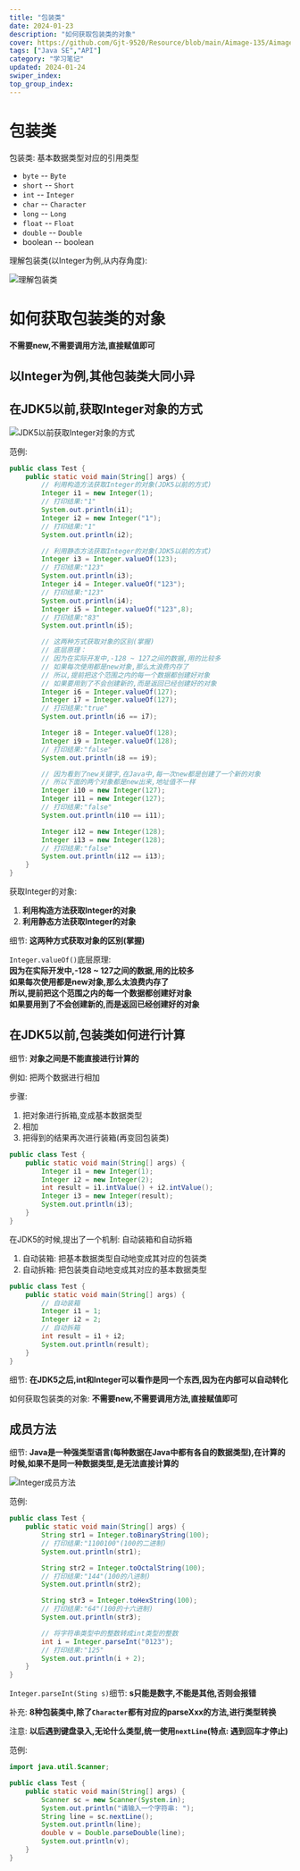 ```yaml
---
title: "包装类"
date: 2024-01-23
description: "如何获取包装类的对象"
cover: https://github.com/Gjt-9520/Resource/blob/main/Aimage-135/Aimage2.jpg?raw=true
tags: ["Java SE","API"]
category: "学习笔记"
updated: 2024-01-24
swiper_index:
top_group_index:
---
```


# 包装类

包装类: 基本数据类型对应的引用类型

- `byte` -- `Byte`
- `short` -- `Short`
- `int` -- `Integer`
- `char` -- `Character`
- `long` -- `Long`
- `float` -- `Float`
- `double` -- `Double`
- boolean -- boolean

理解包装类(以Integer为例,从内存角度): 

![理解包装类](../images/理解包装类.png)

# 如何获取包装类的对象

**不需要new,不需要调用方法,直接赋值即可**

## 以Integer为例,其他包装类大同小异

## 在JDK5以前,获取Integer对象的方式

![JDK5以前获取Integer对象的方式](../images/JDK5以前获取Integer对象的方式.png)

范例: 

```java
public class Test {
    public static void main(String[] args) {
        // 利用构造方法获取Integer的对象(JDK5以前的方式)
        Integer i1 = new Integer(1);
        // 打印结果:"1"
        System.out.println(i1);
        Integer i2 = new Integer("1");
        // 打印结果:"1"
        System.out.println(i2);

        // 利用静态方法获取Integer的对象(JDK5以前的方式)
        Integer i3 = Integer.valueOf(123);
        // 打印结果:"123"
        System.out.println(i3);
        Integer i4 = Integer.valueOf("123");
        // 打印结果:"123"
        System.out.println(i4);
        Integer i5 = Integer.valueOf("123",8);
        // 打印结果:"83"
        System.out.println(i5);

        // 这两种方式获取对象的区别(掌握)
        // 底层原理：
        // 因为在实际开发中,-128 ~ 127之间的数据,用的比较多
        // 如果每次使用都是new对象,那么太浪费内存了
        // 所以,提前把这个范围之内的每一个数据都创建好对象
        // 如果要用到了不会创建新的,而是返回已经创建好的对象
        Integer i6 = Integer.valueOf(127);
        Integer i7 = Integer.valueOf(127);
        // 打印结果:"true" 
        System.out.println(i6 == i7);

        Integer i8 = Integer.valueOf(128);
        Integer i9 = Integer.valueOf(128);
        // 打印结果:"false"
        System.out.println(i8 == i9);

        // 因为看到了new关键字,在Java中,每一次new都是创建了一个新的对象
        // 所以下面的两个对象都是new出来,地址值不一样
        Integer i10 = new Integer(127);
        Integer i11 = new Integer(127);
        // 打印结果:"false"
        System.out.println(i10 == i11);

        Integer i12 = new Integer(128);
        Integer i13 = new Integer(128);
        // 打印结果:"false"
        System.out.println(i12 == i13);
    }
}
```

获取Integer的对象:                      
1. **利用构造方法获取Integer的对象**        
2. **利用静态方法获取Integer的对象**      

细节: **这两种方式获取对象的区别(掌握)**     

`Integer.valueOf()`底层原理:            
**因为在实际开发中,-128 ~ 127之间的数据,用的比较多**      
**如果每次使用都是new对象,那么太浪费内存了**     
**所以,提前把这个范围之内的每一个数据都创建好对象**      
**如果要用到了不会创建新的,而是返回已经创建好的对象**     

## 在JDK5以前,包装类如何进行计算

细节: **对象之间是不能直接进行计算的**

例如: 把两个数据进行相加    

步骤: 
1. 把对象进行拆箱,变成基本数据类型
2. 相加
3. 把得到的结果再次进行装箱(再变回包装类)

```java
public class Test {
    public static void main(String[] args) {
        Integer i1 = new Integer(1);
        Integer i2 = new Integer(2);
        int result = i1.intValue() + i2.intValue();
        Integer i3 = new Integer(result);
        System.out.println(i3);
    }
}
```

在JDK5的时候,提出了一个机制: 自动装箱和自动拆箱       
1. 自动装箱: 把基本数据类型自动地变成其对应的包装类      
2. 自动拆箱: 把包装类自动地变成其对应的基本数据类型      
   
```java
public class Test {
    public static void main(String[] args) {
        // 自动装箱
        Integer i1 = 1;
        Integer i2 = 2;
        // 自动拆箱
        int result = i1 + i2;
        System.out.println(result);
    }
}
```

细节: **在JDK5之后,int和Integer可以看作是同一个东西,因为在内部可以自动转化**

如何获取包装类的对象: **不需要new,不需要调用方法,直接赋值即可**

## 成员方法

细节: **Java是一种强类型语言(每种数据在Java中都有各自的数据类型),在计算的时候,如果不是同一种数据类型,是无法直接计算的**

![Integer成员方法](../images/Integer成员方法.png)

范例:  

```java
public class Test {
    public static void main(String[] args) {
        String str1 = Integer.toBinaryString(100);
        // 打印结果:"1100100"(100的二进制)
        System.out.println(str1);

        String str2 = Integer.toOctalString(100);
        // 打印结果:"144"(100的八进制)
        System.out.println(str2);

        String str3 = Integer.toHexString(100);
        // 打印结果:"64"(100的十六进制)
        System.out.println(str3);

        // 将字符串类型中的整数转成int类型的整数
        int i = Integer.parseInt("0123");
        // 打印结果:"125"
        System.out.println(i + 2);
    }
}
```

`Integer.parseInt(Sting s)`细节: **s只能是数字,不能是其他,否则会报错**

补充: **8种包装类中,除了`Character`都有对应的parseXxx的方法,进行类型转换**

注意: **以后遇到键盘录入,无论什么类型,统一使用`nextLine`(特点: 遇到回车才停止)**

范例: 

```java
import java.util.Scanner;

public class Test {
    public static void main(String[] args) {
        Scanner sc = new Scanner(System.in);
        System.out.println("请输入一个字符串: ");
        String line = sc.nextLine();
        System.out.println(line);
        double v = Double.parseDouble(line);
        System.out.println(v);
    }
}
```